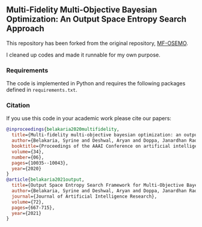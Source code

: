 ## Multi-Fidelity Multi-Objective Bayesian Optimization: An Output Space Entropy Search Approach

This repository has been forked from the original repository, [MF-OSEMO](https://github.com/belakaria/MF-OSEMO).

I cleaned up codes and made it runnable for my own purpose.

### Requirements
The code is implemented in Python and requires the following packages defined in `requirements.txt`.

### Citation
If you use this code in your academic work please cite our papers:

```bibtex
@inproceedings{belakaria2020multifidelity,
  title={Multi-fidelity multi-objective bayesian optimization: an output space entropy search approach},
  author={Belakaria, Syrine and Deshwal, Aryan and Doppa, Janardhan Rao},
  booktitle={Proceedings of the AAAI Conference on artificial intelligence},
  volume={34},
  number={06},
  pages={10035--10043},
  year={2020}
}
@article{belakaria2021output,
  title={Output Space Entropy Search Framework for Multi-Objective Bayesian Optimization},
  author={Belakaria, Syrine and Deshwal, Aryan and Doppa, Janardhan Rao},
  journal={Journal of Artificial Intelligence Research},
  volume={72},
  pages={667-715},
  year={2021}
}
````
